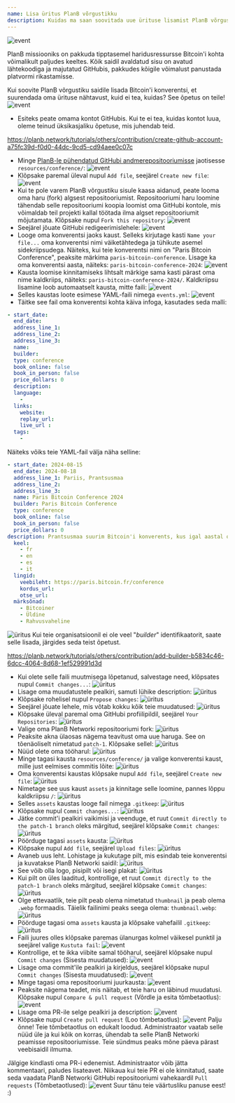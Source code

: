 ```yaml
---
name: Lisa üritus PlanB võrgustikku
description: Kuidas ma saan soovitada uue ürituse lisamist PlanB võrgustikku?
---
```

![event](assets/cover.webp)

PlanB missiooniks on pakkuda tipptasemel haridusressursse Bitcoin'i kohta võimalikult paljudes keeltes. Kõik saidil avaldatud sisu on avatud lähtekoodiga ja majutatud GitHubis, pakkudes kõigile võimalust panustada platvormi rikastamisse.

Kui soovite PlanB võrgustiku saidile lisada Bitcoin'i konverentsi, et suurendada oma ürituse nähtavust, kuid ei tea, kuidas? See õpetus on teile!
![event](assets/01.webp)
- Esiteks peate omama kontot GitHubis. Kui te ei tea, kuidas kontot luua, oleme teinud üksikasjaliku õpetuse, mis juhendab teid.

https://planb.network/tutorials/others/contribution/create-github-account-a75fc39d-f0d0-44dc-9cd5-cd94aee0c07c


- Minge [PlanB-le pühendatud GitHubi andmerepositooriumisse](https://github.com/PlanB-Network/bitcoin-educational-content/tree/dev/resources/conference) jaotisesse `resources/conference/`:
![event](assets/02.webp)
- Klõpsake paremal üleval nupul `Add file`, seejärel `Create new file`:
![event](assets/03.webp)
- Kui te pole varem PlanB võrgustiku sisule kaasa aidanud, peate looma oma haru (fork) algsest repositooriumist. Repositooriumi haru loomine tähendab selle repositooriumi koopia loomist oma GitHubi kontole, mis võimaldab teil projekti kallal töötada ilma algset repositooriumit mõjutamata. Klõpsake nupul `Fork this repository`:
![event](assets/04.webp)
- Seejärel jõuate GitHubi redigeerimislehele:
![event](assets/05.webp)
- Looge oma konverentsi jaoks kaust. Selleks kirjutage kasti `Name your file...` oma konverentsi nimi väiketähtedega ja tühikute asemel sidekriipsudega. Näiteks, kui teie konverentsi nimi on "Paris Bitcoin Conference", peaksite märkima `paris-bitcoin-conference`. Lisage ka oma konverentsi aasta, näiteks: `paris-bitcoin-conference-2024`:
![event](assets/06.webp)
- Kausta loomise kinnitamiseks lihtsalt märkige sama kasti pärast oma nime kaldkriips, näiteks: `paris-bitcoin-conference-2024/`. Kaldkriipsu lisamine loob automaatselt kausta, mitte faili:
![event](assets/07.webp)
- Selles kaustas loote esimese YAML-faili nimega `events.yml`:
![event](assets/08.webp)
- Täitke see fail oma konverentsi kohta käiva infoga, kasutades seda malli:

```yaml
- start_date:
  end_date:
  address_line_1:
  address_line_2: 
  address_line_3: 
  name:
  builder:
  type: conference
  book_online: false
  book_in_person: false
  price_dollars: 0
  description:
  language: 
    - 
  links:
    website:
    replay_url:    
    live_url :
  tags: 
    - 
```

Näiteks võiks teie YAML-fail välja näha selline:

```yaml
- start_date: 2024-08-15
  end_date: 2024-08-18
  address_line_1: Pariis, Prantsusmaa
  address_line_2: 
  address_line_3: 
  name: Paris Bitcoin Conference 2024
  builder: Paris Bitcoin Conference
  type: conference
  book_online: false
  book_in_person: false
  price_dollars: 0
description: Prantsusmaa suurim Bitcoin'i konverents, kus igal aastal osaleb üle 8000 osaleja!
  keel:
    - fr
    - en
    - es
    - it
  lingid:
    veebileht: https://paris.bitcoin.fr/conference
    kordus_url:
    otse_url:
  märksõnad:
    - Bitcoiner
    - Üldine
    - Rahvusvaheline
```
![üritus](assets/09.webp)
Kui teie organisatsioonil ei ole veel "*builder*" identifikaatorit, saate selle lisada, järgides seda teist õpetust.

https://planb.network/tutorials/others/contribution/add-builder-b5834c46-6dcc-4064-8d68-1ef529991d3d



- Kui olete selle faili muutmisega lõpetanud, salvestage need, klõpsates nupul `Commit changes...`:
![üritus](assets/10.webp)
- Lisage oma muudatustele pealkiri, samuti lühike description:
![üritus](assets/11.webp)
- Klõpsake rohelisel nupul `Propose changes`:
![üritus](assets/12.webp)
- Seejärel jõuate lehele, mis võtab kokku kõik teie muudatused:
![üritus](assets/13.webp)
- Klõpsake üleval paremal oma GitHubi profiilipildil, seejärel `Your Repositories`:
![üritus](assets/14.webp)
- Valige oma PlanB Networki repositooriumi fork:
![üritus](assets/15.webp)
- Peaksite akna ülaosas nägema teavitust oma uue haruga. See on tõenäoliselt nimetatud `patch-1`. Klõpsake sellel:
![üritus](assets/16.webp)
- Nüüd olete oma tööharul:
![üritus](assets/17.webp)
- Minge tagasi kausta `resources/conference/` ja valige konverentsi kaust, mille just eelmises commitis lõite:
![üritus](assets/18.webp)
- Oma konverentsi kaustas klõpsake nupul `Add file`, seejärel `Create new file`:
![üritus](assets/19.webp)
- Nimetage see uus kaust `assets` ja kinnitage selle loomine, pannes lõppu kaldkriipsu `/`:
![üritus](assets/20.webp)
- Selles `assets` kaustas looge fail nimega `.gitkeep`:
![üritus](assets/21.webp)
- Klõpsake nupul `Commit changes...`:
![üritus](assets/22.webp)
- Jätke commit'i pealkiri vaikimisi ja veenduge, et ruut `Commit directly to the patch-1 branch` oleks märgitud, seejärel klõpsake `Commit changes`:
![üritus](assets/23.webp)
- Pöörduge tagasi `assets` kausta:
![üritus](assets/24.webp)
- Klõpsake nupul `Add file`, seejärel `Upload files`: ![üritus](assets/25.webp)
- Avaneb uus leht. Lohistage ja kukutage pilt, mis esindab teie konverentsi ja kuvatakse PlanB Networki saidil:
![üritus](assets/26.webp)
- See võib olla logo, pisipilt või isegi plakat:
![üritus](assets/27.webp)
- Kui pilt on üles laaditud, kontrollige, et ruut `Commit directly to the patch-1 branch` oleks märgitud, seejärel klõpsake `Commit changes`:
![üritus](assets/28.webp)
- Olge ettevaatlik, teie pilt peab olema nimetatud `thumbnail` ja peab olema `.webp` formaadis. Täielik failinimi peaks seega olema: `thumbnail.webp`:
![üritus](assets/29.webp)
- Pöörduge tagasi oma `assets` kausta ja klõpsake vahefailil `.gitkeep`:
![üritus](assets/30.webp)
- Faili juures olles klõpsake paremas ülanurgas kolmel väikesel punktil ja seejärel valige `Kustuta fail`: ![event](assets/31.webp)
- Kontrollige, et te ikka viibite samal tööharul, seejärel klõpsake nupul `Commit changes` (Sisesta muudatused):
![event](assets/32.webp)
- Lisage oma commit'ile pealkiri ja kirjeldus, seejärel klõpsake nupul `Commit changes` (Sisesta muudatused):
![event](assets/33.webp)
- Minge tagasi oma repositooriumi juurkausta:
![event](assets/34.webp)
- Peaksite nägema teadet, mis näitab, et teie haru on läbinud muudatusi. Klõpsake nupul `Compare & pull request` (Võrdle ja esita tõmbetaotlus):
![event](assets/35.webp)
- Lisage oma PR-ile selge pealkiri ja description:
![event](assets/36.webp)
- Klõpsake nupul `Create pull request` (Loo tõmbetaotlus):
![event](assets/37.webp)
Palju õnne! Teie tõmbetaotlus on edukalt loodud. Administraator vaatab selle nüüd üle ja kui kõik on korras, ühendab ta selle PlanB Networki peamisse repositooriumisse. Teie sündmus peaks mõne päeva pärast veebisaidil ilmuma.

Jälgige kindlasti oma PR-i edenemist. Administraator võib jätta kommentaari, paludes lisateavet. Niikaua kui teie PR ei ole kinnitatud, saate seda vaadata PlanB Networki GitHubi repositooriumi vahekaardil `Pull requests` (Tõmbetaotlused):
![event](assets/38.webp)
Suur tänu teie väärtusliku panuse eest! :)
